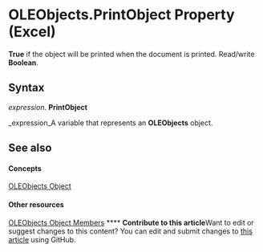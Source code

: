 
# OLEObjects.PrintObject Property (Excel)

 **True** if the object will be printed when the document is printed. Read/write **Boolean**.


## Syntax

 _expression_. **PrintObject**

 _expression_A variable that represents an  **OLEObjects** object.


## See also


#### Concepts


 [OLEObjects Object](e3fcf4bd-7c96-ecb3-dc04-551f7f7348f9.md)
#### Other resources


 [OLEObjects Object Members](7c3b0619-a988-1b8c-51b1-4c8ef3180264.md)
****   **Contribute to this article**Want to edit or suggest changes to this content? You can edit and submit changes to  [this article](https://github.com/jhershey00/VBA_Excel_Test/OpenXMLCon/articles/5ee7e741-0e34-f9f8-6bc9-25db6bbe2f01.md) using GitHub.

